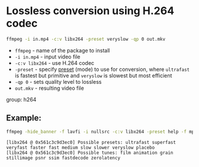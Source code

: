 # Lossless conversion using H.264 codec

```bash
ffmpeg -i in.mp4 -c:v libx264 -preset veryslow -qp 0 out.mkv
```

- `ffmpeg` - name of the package to install
- `-i in.mp4` - input video file
- `-c:v libx264` - use H.264 codec
- `-preset` - specify [preset](https://trac.ffmpeg.org/wiki/Encode/H.264#Preset) (mode) to use for conversion, where `ultrafast` is fastest but primitive and `veryslow` is slowest but most efficient
- `-qp 0` - sets quality level to lossless
- `out.mkv` - resulting video file

group: h264

## Example: 
```bash
ffmpeg -hide_banner -f lavfi -i nullsrc -c:v libx264 -preset help -f mp4 - 2>&1 | grep Possible
```
```
[libx264 @ 0x561c3c9d3ec0] Possible presets: ultrafast superfast veryfast faster fast medium slow slower veryslow placebo
[libx264 @ 0x561c3c9d3ec0] Possible tunes: film animation grain stillimage psnr ssim fastdecode zerolatency

```

